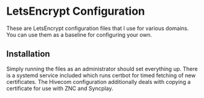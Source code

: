 
# LetsEncrypt Configuration #

These are LetsEncrypt configuration files that I use for various domains. You
can use them as a baseline for configuring your own.

## Installation ##

Simply running the files as an administrator should set everything up. There is
a systemd service included which runs certbot for timed fetching of new
certificates. The Hivecom configuration additionally deals with copying a
certificate for use with ZNC and Syncplay.